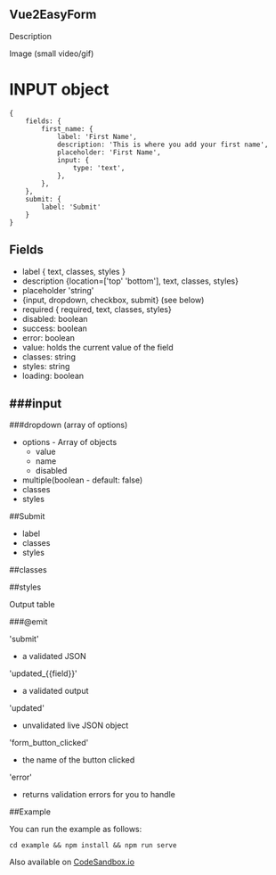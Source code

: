 ## Vue2EasyForm

Description

Image (small video/gif)


# INPUT object

```json5
{
    fields: {
        first_name: {
            label: 'First Name',
            description: 'This is where you add your first name',
            placeholder: 'First Name',
            input: {
                type: 'text',
            },
        },
    },
    submit: {
        label: 'Submit'
    }
}
```
## Fields
- label { text, classes, styles }
- description {location=['top' 'bottom'], text, classes, styles}
- placeholder 'string'
- {input, dropdown, checkbox, submit} (see below)
- required { required, text, classes, styles}
- disabled: boolean
- success: boolean
- error: boolean
- value: <mixed> holds the current value of the field
- classes: string
- styles: string
- loading: boolean

###input
- 

###dropdown (array of options)
 - options - Array of objects
   - value 
   - name
   - disabled
 - multiple(boolean - default: false)
 - classes
 - styles

##Submit
- label
- classes
- styles

##classes

##styles


Output table

###@emit

'submit'
- a validated JSON

'updated_{{field}}'
- a validated output

'updated'
- unvalidated live JSON object

'form_button_clicked'
- the name of the button clicked

'error'
- returns validation errors for you to handle

##Example

You can run the example as follows:

```shell
cd example && npm install && npm run serve
```

Also available on [CodeSandbox.io](https://codesandbox.io/s/dazzling-mountain-lhhwu)